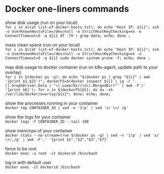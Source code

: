 # Docker one-liners commands

show disk usage (run on your local)  
`for i in $(cat list-of-docker-hosts.txt); do echo "Host IP: ${i}"; ssh -o UserKnownHostsFile=/dev/null -o StrictHostKeyChecking=no -o ConnectTimeout=5 -q ${i} df -TH | grep data; echo; done ;`

mass clean space (run on your local)  
`for i in $(cat list-of-docker-hosts.txt); do echo "Host IP: ${i}"; ssh -o UserKnownHostsFile=/dev/null -o StrictHostKeyChecking=no -o ConnectTimeout=5 -q ${i} sudo docker system prune -f; echo; done ;`

map disk usage to docker container (run on k8s-agent, update path to your overlay)  
`for i in $(docker ps -q); do echo "$(docker ps | grep "${i}" | awk '{print $1,$2}')"; dockerFS=$(docker inspect ${i} | jq -r '.[].GraphDriver.Data | "\(.LowerDir)\n\(.MergedDir)"' | awk -F'/' '{print $6}'); for x in ${dockerFS[@]}; do du -sh /var/lib/docker/overlay/${x}*; done; echo; done;`

show the processes running in your container  
`docker top CONTAINER_ID | sed -n '1!p' | sed 's/ \+/ /g'`  

show the logs for your container  
`docker logs -f CONTAINER_ID --tail 100`  

show mem/cpu of your container  
`docker stats --no-stream=true $(docker ps -q) | sed -n '1!p' | sed 's/ \+/,/g' | awk -F',' '{print $1","$2","$3","$7}'`  

force to be root  
`docker exec -u root -it dockerid /bin/bash`

log in with default user  
`docker exec -it dockerid /bin/bash`
